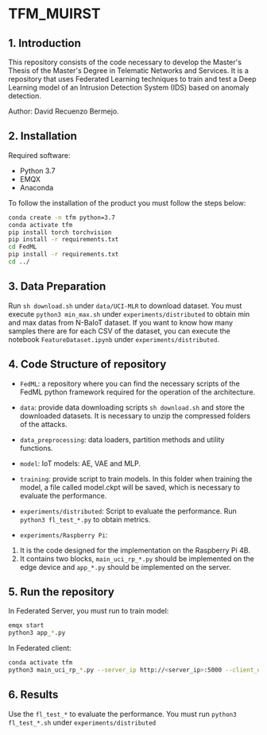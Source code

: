 # TFM_MUIRST

## 1. Introduction

This repository consists of the code necessary to develop the Master's Thesis of the Master's Degree in Telematic Networks and Services. It is a repository that uses Federated Learning techniques to train and test a Deep Learning model of an Intrusion Detection System (IDS) based on anomaly detection.

Author: David Recuenzo Bermejo.

## 2. Installation

Required software:

- Python 3.7
- EMQX
- Anaconda

To follow the installation of the product you must follow the steps below:

```bash
conda create -n tfm python=3.7
conda activate tfm
pip install torch torchvision
pip install -r requirements.txt 
cd FedML
pip install -r requirements.txt
cd ../
```

## 3. Data Preparation

Run `sh download.sh` under `data/UCI-MLR` to download dataset.
You must execute `python3 min_max.sh` under `experiments/distributed` to obtain min and max datas from N-BaIoT dataset.
If you want to know how many samples there are for each CSV of the dataset, you can execute the notebook `FeatureDataset.ipynb` under `experiments/distributed`.


## 4. Code Structure of repository

- `FedML`: a repository where you can find the necessary scripts of the FedML python framework required for the operation of the architecture.

- `data`: provide data downloading scripts `sh download.sh` and store the downloaded datasets. It is necessary to unzip the compressed folders of the attacks.

- `data_preprocessing`: data loaders, partition methods and utility functions.

- `model`: IoT models: AE, VAE and MLP.

- `training`: provide script to train models. In this folder when training the model, a file called model.ckpt will be saved, which is necessary to evaluate the performance.

- `experiments/distributed`: Script to evaluate the performance. Run `python3 fl_test_*.py` to obtain metrics.

- `experiments/Raspberry Pi`: 
1. It is the code designed for the implementation on the Raspberry Pi 4B.
2. It contains two blocks, `main_uci_rp_*.py` should be implemented on the edge device and `app_*.py` should be implemented on the server.

## 5. Run the repository

In Federated Server, you must run to train model:

```bash
emqx start
python3 app_*.py
```

In Federated client:

```bash
conda activate tfm
python3 main_uci_rp_*.py --server_ip http://<server_ip>:5000 --client_uuid <uuid_of_client>
```

## 6. Results

Use the `fl_test_*` to evaluate the performance. You must run `python3 fl_test_*.sh` under `experiments/distributed`